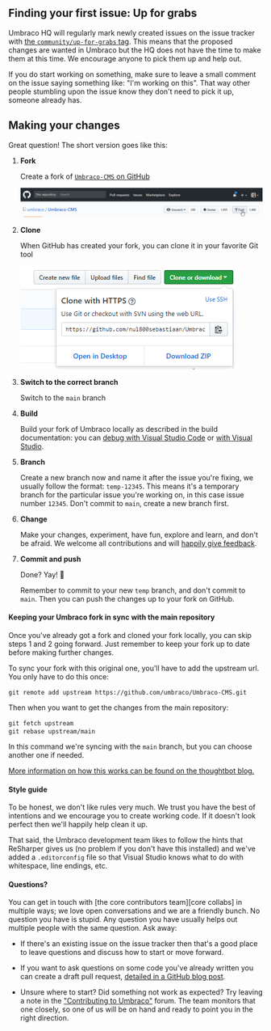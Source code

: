 ## Finding your first issue: Up for grabs

Umbraco HQ will regularly mark newly created issues on the issue tracker with [the `community/up-for-grabs` tag][up for grabs issues]. This means that the proposed changes are wanted in Umbraco but the HQ does not have the time to make them at this time. We encourage anyone to pick them up and help out.

If you do start working on something, make sure to leave a small comment on the issue saying something like: "I'm working on this". That way other people stumbling upon the issue know they don't need to pick it up, someone already has.

## Making your changes

Great question! The short version goes like this:

1. **Fork**

    Create a fork of [`Umbraco-CMS` on GitHub][Umbraco CMS repo]

    ![Fork the repository](img/forkrepository.png)

1. **Clone**

    When GitHub has created your fork, you can clone it in your favorite Git tool

    ![Clone the fork](img/clonefork.png)

1. **Switch to the correct branch**

    Switch to the `main` branch

1. **Build**

    Build your fork of Umbraco locally as described in the build documentation: you can [debug with Visual Studio Code][build - debugging with code] or [with Visual Studio][build - debugging with vs].

1. **Branch**

    Create a new branch now and name it after the issue you're fixing, we usually follow the format: `temp-12345`. This means it's a temporary branch for the particular issue you're working on, in this case issue number `12345`.  Don't commit to `main`, create a new branch first.

1. **Change**

    Make your changes, experiment, have fun, explore and learn, and don't be afraid. We welcome all contributions and will [happily give feedback][questions].

1. **Commit and push**

    Done? Yay! 🎉

    Remember to commit to your new `temp` branch, and don't commit to `main`. Then you can push the changes up to your fork on GitHub.

#### Keeping your Umbraco fork in sync with the main repository
[sync fork]: #keeping-your-umbraco-fork-in-sync-with-the-main-repository

Once you've already got a fork and cloned your fork locally, you can skip steps 1 and 2 going forward. Just remember to keep your fork up to date before making further changes.

To sync your fork with this original one, you'll have to add the upstream url. You only have to do this once:

```
git remote add upstream https://github.com/umbraco/Umbraco-CMS.git
```

Then when you want to get the changes from the main repository:

```
git fetch upstream
git rebase upstream/main
```

In this command we're syncing with the `main` branch, but you can choose another one if needed.

[More information on how this works can be found on the thoughtbot blog.][sync fork ext]

#### Style guide

To be honest, we don't like rules very much. We trust you have the best of intentions and we encourage you to create working code. If it doesn't look perfect then we'll happily help clean it up.

That said, the Umbraco development team likes to follow the hints that ReSharper gives us (no problem if you don't have this installed) and we've added a `.editorconfig` file so that Visual Studio knows what to do with whitespace, line endings, etc.

#### Questions?
[questions]: #questions

You can get in touch with [the core contributors team][core collabs] in multiple ways; we love open conversations and we are a friendly bunch. No question you have is stupid. Any question you have usually helps out multiple people with the same question. Ask away:

- If there's an existing issue on the issue tracker then that's a good place to leave questions and discuss how to start or move forward.
- If you want to ask questions on some code you've already written you can create a draft pull request, [detailed in a GitHub blog post][draft prs].
- Unsure where to start? Did something not work as expected? Try leaving a note in the ["Contributing to Umbraco"][contrib forum] forum. The team monitors that one closely, so one of us will be on hand and ready to point you in the right direction.


  <!-- Local -->

[build - debugging with vs]: BUILD.md#debugging-with-visual-studio	"Details on building and debugging Umbraco with Visual Studio"
[build - debugging with code]: BUILD.md#debugging-with-vs-code	"Details on building and debugging Umbraco with Visual Studio Code"


[sync fork ext]: http://robots.thoughtbot.com/post/5133345960/keeping-a-git-fork-updated	"Details on keeping a git fork updated"
[draft prs]: https://github.blog/2019-02-14-introducing-draft-pull-requests/	"GitHub's blog post providing details on draft pull requests"
[contrib forum]: https://forum.umbraco.com/
[Umbraco CMS repo]: https://github.com/umbraco/Umbraco-CMS
[up for grabs issues]: https://github.com/umbraco/Umbraco-CMS/issues?q=is%3Aissue+is%3Aopen+label%3Acommunity%2Fup-for-grabs
